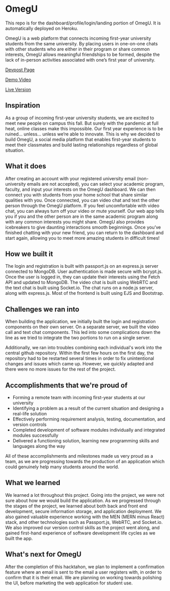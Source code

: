 # OmegU

This repo is for the dashboard/profile/login/landing portion of OmegU. It is automatically deployed on Heroku.

OmegU is a web platform that connects incoming first-year university students from the same university. By placing users in one-on-one chats with other students who are either in their program or share common interests, OmegU allows meaningful friendships to be formed, despite the lack of in-person activities associated with one’s first year of university.

[Devpost Page](https://devpost.com/software/omegu)

[Demo Video](https://www.youtube.com/watch?v=6X2woerXQD4)

[Live Version](http://www.omegu.tech)

## Inspiration

As a group of incoming first-year university students, we are excited to meet new people on campus this fall. But surely with the pandemic at full heat, online classes make this impossible. Our first year experience is to be ruined... unless… unless we’re able to innovate. This is why we decided to build OmegU, a social media platform that enables first-year students to meet their classmates and build lasting relationships regardless of global situation.

## What it does

After creating an account with your registered university email (non-university emails are not accepted), you can select your academic program, faculty, and input your interests on the OmegU dashboard. We can then connect you with students from your home school that share similar qualities with you. Once connected, you can video chat and text the other person through the OmegU platform. If you feel uncomfortable with video chat, you can always turn off your video or mute yourself. Our web app tells you if you and the other person are in the same academic program along with any common interests you might share. OmegU also provides icebreakers to give daunting interactions smooth beginnings. Once you’ve finished chatting with your new friend, you can return to the dashboard and start again, allowing you to meet more amazing students in difficult times!

## How we built it

The login and registration is built with passport.js on an express.js server connected to MongoDB. User authentication is made secure with bcrypt.js. Once the user is logged in, they can update their interests using the Fetch API and updated to MongoDB. The video chat is built using WebRTC and the text chat is built using Socket.io. The chat runs on a node.js server, along with express.js. Most of the frontend is built using EJS and Bootstrap.

## Challenges we ran into

When building the application, we initially built the login and registration components on their own server. On a separate server, we built the video call and text chat components. This led into some complications down the line as we tried to integrate the two portions to run on a single server.

Additionally, we ran into troubles combining each individual's work into the central github repository. Within the first few hours on the first day, the repository had to be restarted several times in order to fix unintentional changes and issues which came up. However, we quickly adapted and there were no more issues for the rest of the project.

## Accomplishments that we're proud of

- Forming a remote team with incoming first-year students at our university
- Identifying a problem as a result of the current situation and designing a real-life solution
- Effectively performing requirement analysis, testing, documentation, and version controls
- Completed development of software modules individually and integrated modules successfully
- Delivered a functioning solution, learning new programming skills and languages along the way

All of these accomplishments and milestones made us very proud as a team, as we are progressing towards the production of an application which could genuinely help many students around the world.

## What we learned

We learned a lot throughout this project. Going into the project, we were not sure about how we would build the application. As we progressed through the stages of the project, we learned about both back and front end development, secure information storage, and application deployment. We also gained valuable experience working with the MEN (MERN minus React) stack, and other technologies such as Passport.js, WebRTC, and Socket.io. We also improved our version control skills as the project went along, and gained first-hand experience of software development life cycles as we built the app.

## What's next for OmegU

After the completion of this hacktahon, we plan to implement a confirmation feature where an email is sent to the email a user registers with, in order to confirm that it is their email. We are planning on working towards polishing the UI, before marketing the web application for student use.
